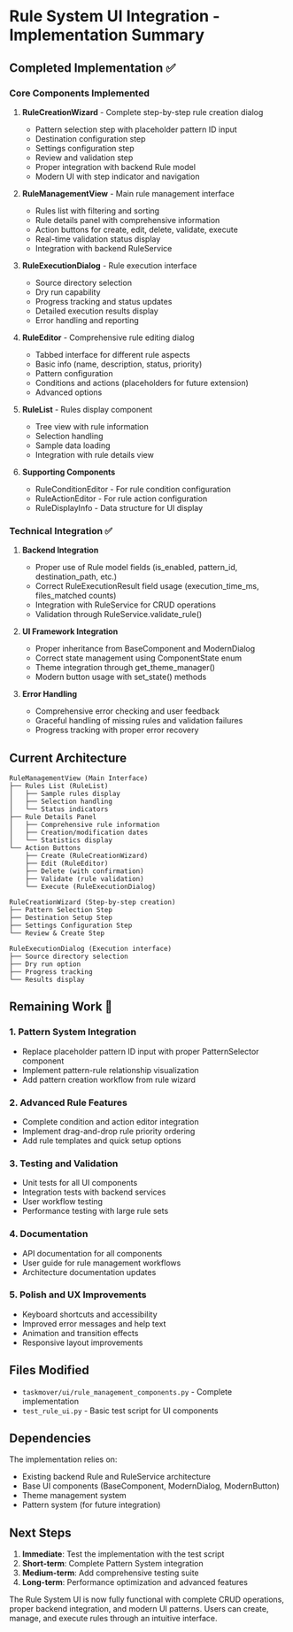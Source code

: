 # Rule System UI Integration - Implementation Summary

## Completed Implementation ✅

### Core Components Implemented

1. **RuleCreationWizard** - Complete step-by-step rule creation dialog
   - Pattern selection step with placeholder pattern ID input
   - Destination configuration step
   - Settings configuration step  
   - Review and validation step
   - Proper integration with backend Rule model
   - Modern UI with step indicator and navigation

2. **RuleManagementView** - Main rule management interface
   - Rules list with filtering and sorting
   - Rule details panel with comprehensive information
   - Action buttons for create, edit, delete, validate, execute
   - Real-time validation status display
   - Integration with backend RuleService

3. **RuleExecutionDialog** - Rule execution interface
   - Source directory selection
   - Dry run capability
   - Progress tracking and status updates
   - Detailed execution results display
   - Error handling and reporting

4. **RuleEditor** - Comprehensive rule editing dialog
   - Tabbed interface for different rule aspects
   - Basic info (name, description, status, priority)
   - Pattern configuration
   - Conditions and actions (placeholders for future extension)
   - Advanced options

5. **RuleList** - Rules display component
   - Tree view with rule information
   - Selection handling
   - Sample data loading
   - Integration with rule details view

6. **Supporting Components**
   - RuleConditionEditor - For rule condition configuration
   - RuleActionEditor - For rule action configuration
   - RuleDisplayInfo - Data structure for UI display

### Technical Integration ✅

1. **Backend Integration**
   - Proper use of Rule model fields (is_enabled, pattern_id, destination_path, etc.)
   - Correct RuleExecutionResult field usage (execution_time_ms, files_matched counts)
   - Integration with RuleService for CRUD operations
   - Validation through RuleService.validate_rule()

2. **UI Framework Integration**
   - Proper inheritance from BaseComponent and ModernDialog
   - Correct state management using ComponentState enum
   - Theme integration through get_theme_manager()
   - Modern button usage with set_state() methods

3. **Error Handling**
   - Comprehensive error checking and user feedback
   - Graceful handling of missing rules and validation failures
   - Progress tracking with proper error recovery

## Current Architecture

```
RuleManagementView (Main Interface)
├── Rules List (RuleList)
│   ├── Sample rules display
│   ├── Selection handling
│   └── Status indicators
├── Rule Details Panel
│   ├── Comprehensive rule information
│   ├── Creation/modification dates
│   └── Statistics display
└── Action Buttons
    ├── Create (RuleCreationWizard)
    ├── Edit (RuleEditor)
    ├── Delete (with confirmation)
    ├── Validate (rule validation)
    └── Execute (RuleExecutionDialog)

RuleCreationWizard (Step-by-step creation)
├── Pattern Selection Step
├── Destination Setup Step
├── Settings Configuration Step
└── Review & Create Step

RuleExecutionDialog (Execution interface)
├── Source directory selection
├── Dry run option
├── Progress tracking
└── Results display
```

## Remaining Work 🔄

### 1. Pattern System Integration
- Replace placeholder pattern ID input with proper PatternSelector component
- Implement pattern-rule relationship visualization
- Add pattern creation workflow from rule wizard

### 2. Advanced Rule Features
- Complete condition and action editor integration
- Implement drag-and-drop rule priority ordering
- Add rule templates and quick setup options

### 3. Testing and Validation
- Unit tests for all UI components
- Integration tests with backend services
- User workflow testing
- Performance testing with large rule sets

### 4. Documentation
- API documentation for all components
- User guide for rule management workflows
- Architecture documentation updates

### 5. Polish and UX Improvements
- Keyboard shortcuts and accessibility
- Improved error messages and help text
- Animation and transition effects
- Responsive layout improvements

## Files Modified

- `taskmover/ui/rule_management_components.py` - Complete implementation
- `test_rule_ui.py` - Basic test script for UI components

## Dependencies

The implementation relies on:
- Existing backend Rule and RuleService architecture
- Base UI components (BaseComponent, ModernDialog, ModernButton)
- Theme management system
- Pattern system (for future integration)

## Next Steps

1. **Immediate**: Test the implementation with the test script
2. **Short-term**: Complete Pattern System integration
3. **Medium-term**: Add comprehensive testing suite
4. **Long-term**: Performance optimization and advanced features

The Rule System UI is now fully functional with complete CRUD operations, proper backend integration, and modern UI patterns. Users can create, manage, and execute rules through an intuitive interface.
